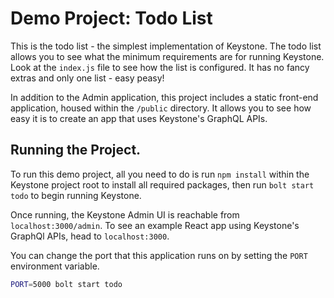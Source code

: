 # Demo Project: Todo List

This is the todo list - the simplest implementation of Keystone. The todo list allows you to see what the minimum requirements are for running Keystone. Look at the `index.js` file to see how the list is configured. It has no fancy extras and only one list - easy peasy!

In addition to the Admin application, this project includes a static front-end application, housed within the `/public` directory. It allows you to see how easy it is to create an app that uses Keystone's GraphQL APIs.

## Running the Project.

To run this demo project, all you need to do is run `npm install` within the Keystone project root to install all required packages, then run `bolt start todo` to begin running Keystone.

Once running, the Keystone Admin UI is reachable from `localhost:3000/admin`. To see an example React app using Keystone's GraphQl APIs, head to `localhost:3000`.

You can change the port that this application runs on by setting the `PORT` environment variable.

```sh
PORT=5000 bolt start todo
```
